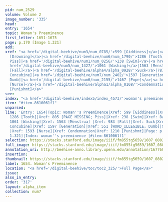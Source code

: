 ```yaml
---
pid: num_2529
volume: Volume 2
image_number: '335'
head:
entry: '1654'
topic: Woman's Preeminence
first_letter: 1651-1675
page: p.170 [Image 1.321]
add:
xref: "<a href='/digital-beehive/num3/num_0785/'>599 [Giddiness]</a>|<a href='/digital-beehive/num3/num_0968/'>684
  [Drowning]</a>|<a href='/digital-beehive/num6/num_1790/'>1286 [Tooth]</a>|805 [PAGE_MISSING;
  Piss]|<a href='/digital-beehive/num1/num_0256/'>238 [Swim]</a>|<a href='/digital-beehive/alpha1/alpha_0054/'>Baldness</a>|<a
  href='/digital-beehive/num5/num_1427/'>1061 [Washing]</a>|1563 [Menstrua]|<a href='/digital-beehive/num4/num_1311/'>983
  [Fall]</a>|<a href='/digital-beehive/alpha4/alpha_0928/'>Suck</a>|787 [PAGE_MISSING;
  Concubine]|<a href='/digital-beehive/num7/num_2402/'>1597 [Generation]</a>|551 [WORD_ILLEGIBLE;
  Dumb]|<a href='/digital-beehive/num6/num_2155/'>1467 [Pope]</a>|<a href='/digital-beehive/num7/num_2393/'>1593
  [Nurse]</a>|<a href='/digital-beehive/alpha1/alpha_0168/'>Condemnation</a>|<a href='/digital-beehive/num5/num_1653/'>1210
  [Punishmt]</a>"
see:
index: "<a href='/digital-beehive/index5/index_4573/'>woman's preeminence</a>"
item: "#item-8610061f1"
unparsed:
line: 'Entry: 1654|Topic: Woman''s Preeminence|Xref: 599 [Giddiness]|Xref: 684 [Drowning]|Xref:
  1286 [Tooth]|Xref: 805 [PAGE_MISSING; Piss]|Xref: 238 [Swim]|Xref: Baldness|Xref:
  1061 [Washing]|Xref: 1563 [Menstrua] |Xref: 983 [Fall]|Xref: Suck|Xref: 787 [PAGE_MISSING;
  Concubine]|Xref: 1597 [Generation]|Xref: 551 [WORD_ILLEGIBLE; Dumb]|Xref: 1467 [Pope]
  |Xref: 1593 [Nurse]|Xref: Condemnation|Xref: 1210 [Punishmt]|Page: p.170 [Image
  1.321]|Index: woman''s preeminence |#item-8610061f1'
selection: https://stacks.stanford.edu/image/iiif/fm855tg5659/1607_0802/368,3024,2936,993/full/0/default.jpg
full_image: https://stacks.stanford.edu/image/iiif/fm855tg5659/1607_0802/full/full/0/default.jpg
annotation_uri: http://beehive-anno.library.upenn.edu/annotation/1677609781812
insertion:
thumbnail: https://stacks.stanford.edu/image/iiif/fm855tg5659/1607_0802/368,3024,600,180/250,/0/default.jpg
label: 1654. Woman's Preeminence
location: "<a href='/digital-beehive/toc/toc2_325/'>Full Page</a>"
issue:
also_in_entry:
order: '317'
layout: alpha_item
collection: num7
---
```

